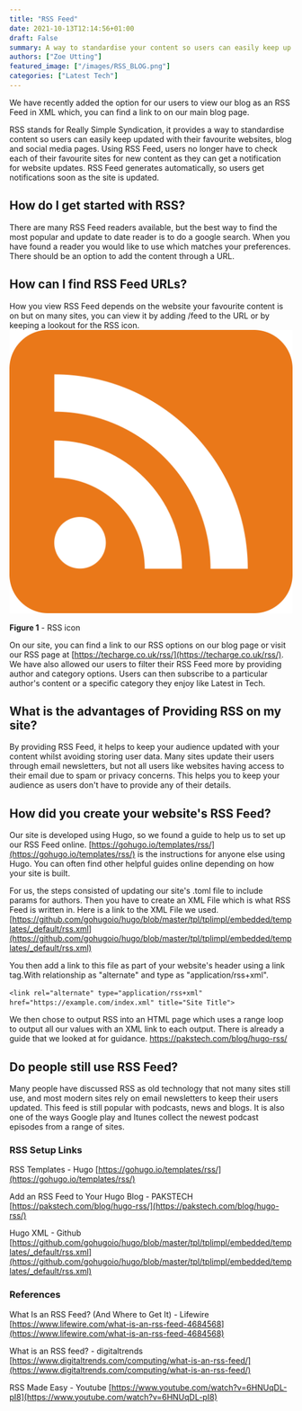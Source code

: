 ```yaml
---
title: "RSS Feed"
date: 2021-10-13T12:14:56+01:00
draft: False
summary: A way to standardise your content so users can easily keep up with your latest post updates without storing user emails.
authors: ["Zoe Utting"]
featured_image: ["/images/RSS_BLOG.png"]
categories: ["Latest Tech"]
---
```

We have recently added the option for our users to view our blog as an RSS Feed in XML which, you can find a link to on our main blog page.

RSS stands for Really Simple Syndication, it provides a way to standardise content so users can easily keep updated with their favourite websites, blog and social media pages. Using RSS Feed, users no longer have to check each of their favourite sites for new content as they can get a notification for website updates. RSS Feed generates automatically, so users get notifications soon as the site is updated. 

## How do I get started with RSS?
There are many RSS Feed readers available, but the best way to find the most popular and update to date reader is to do a google search. When you have found a reader you would like to use which matches your preferences. There should be an option to add the content through a URL.                                                                                                                                                                                                                                                                                                                                                                                                                                                                                                                                                                                                                                                                                                                                                                                                                                                                                                                                                                                                                                                                                                                                                                                                                                                                                                                                                                                                                                                                                                                                                                                                                                                                                                                                                                                                                                                                                                                                                                                                                                                                                                                                                                                                                                                                                                                                                                                                                                                                                                                                                                                                                                                                                                                                                                                                                                                                               

## How can I find RSS Feed URLs?
How you view RSS Feed depends on the website your favourite content is on but on many sites, you can view it by adding /feed to the URL or by keeping a lookout for the RSS icon.
![RSS Icon for Blog](/images/rss.png "rss icon")

**Figure 1** - RSS icon

On our site, you can find a link to our RSS options on our blog page or visit our RSS page at [https://techarge.co.uk/rss/](https://techarge.co.uk/rss/). We have also allowed our users to filter their RSS Feed more by providing author and category options. Users can then subscribe to a particular author's content or a specific category they enjoy like Latest in Tech.

## What is the advantages of Providing RSS on my site?
By providing RSS Feed, it helps to keep your audience updated with your content whilst avoiding storing user data. Many sites update their users through email newsletters, but not all users like websites having access to their email due to spam or privacy concerns. This helps you to keep your audience as users don't have to provide any of their details.

## How did you create your website's RSS Feed?
Our site is developed using Hugo, so we found a guide to help us to set up our RSS Feed online. [https://gohugo.io/templates/rss/](https://gohugo.io/templates/rss/) is the instructions for anyone else using Hugo. You can often find other helpful guides online depending on how your site is built. 

For us, the steps consisted of updating our site's .toml file to include params for authors. Then you have to create an XML File which is what RSS Feed is written in. Here is a link to the XML File we used. 
[https://github.com/gohugoio/hugo/blob/master/tpl/tplimpl/embedded/templates/_default/rss.xml](https://github.com/gohugoio/hugo/blob/master/tpl/tplimpl/embedded/templates/_default/rss.xml)

You then add a link to this file as part of your website's header using a link tag.With relationship as "alternate" and type as "application/rss+xml".

```<link rel="alternate" type="application/rss+xml" href="https://example.com/index.xml" title="Site Title">```

We then chose to output RSS into an HTML page which uses a range loop to output all our values with an XML link to each output. There is already a guide that we looked at for guidance. https://pakstech.com/blog/hugo-rss/

## Do people still use RSS Feed?
Many people have discussed RSS as old technology that not many sites still use, and most modern sites rely on email newsletters to keep their users updated. This feed is still popular with podcasts, news and blogs. It is also one of the ways Google play and Itunes collect the newest podcast episodes from a range of sites.


### RSS Setup Links
RSS Templates - Hugo [https://gohugo.io/templates/rss/](https://gohugo.io/templates/rss/)

Add an RSS Feed to Your Hugo Blog - PAKSTECH [https://pakstech.com/blog/hugo-rss/](https://pakstech.com/blog/hugo-rss/)

Hugo XML - Github [https://github.com/gohugoio/hugo/blob/master/tpl/tplimpl/embedded/templates/_default/rss.xml](https://github.com/gohugoio/hugo/blob/master/tpl/tplimpl/embedded/templates/_default/rss.xml)


### References
What Is an RSS Feed? (And Where to Get It) - Lifewire [https://www.lifewire.com/what-is-an-rss-feed-4684568](https://www.lifewire.com/what-is-an-rss-feed-4684568)

What is an RSS feed? - digitaltrends [https://www.digitaltrends.com/computing/what-is-an-rss-feed/](https://www.digitaltrends.com/computing/what-is-an-rss-feed/)

RSS Made Easy - Youtube [https://www.youtube.com/watch?v=6HNUqDL-pI8](https://www.youtube.com/watch?v=6HNUqDL-pI8)





